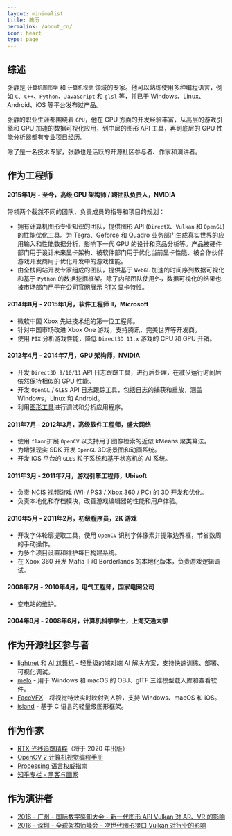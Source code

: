 ```yaml
---
layout: minimalist
title: 简历
permalink: /about_cn/
icon: heart
type: page
---
```


## 综述

张静是 `计算机图形学` 和 `计算机视觉` 领域的专家。他可以熟练使用多种编程语言，例如 `C`、`C++`、`Python`、`JavaScript` 和 `glsl` 等，并已于 Windows、Linux、Android、iOS 等平台发布过产品。

张静的职业生涯都围绕着 `GPU`，他在 GPU 方面的开发经验丰富，从高层的游戏引擎和 GPU 加速的数据可视化应用，到中层的图形 API 工具，再到底层的 GPU 性能分析器都有专业项目经历。

除了是一名技术专家，张静也是活跃的开源社区参与者、作家和演讲者。

## 作为工程师

#### 2015年1月 - 至今，高级 GPU 架构师 / 跨团队负责人，NVIDIA

带领两个截然不同的团队，负责成员的指导和项目的规划：

- 拥有计算机图形专业知识的团队，提供图形 API (`DirectX`、`Vulkan` 和 `OpenGL`) 的性能优化工具。为 Tegra、Geforce 和 Quadro 业务部门生成真实世界的应用输入和性能数据分析，影响下一代 GPU 的设计和竞品分析等。产品被硬件部门用于设计未来显卡架构、被软件部门用于优化当前显卡性能、被合作伙伴游戏开发商用于优化开发中的游戏性能。
- 由全栈网站开发专家组成的团队，提供基于 `WebGL` 加速的时间序列数据可视化和基于 `Python` 的数据挖掘框架。除了内部团队使用外，数据可视化的结果也被市场部门用于在[公司官网展示 RTX 显卡特性](https://www.nvidia.com/content/dam/en-zz/Solutions/geforce/news/geforce-rtx-gtx-dxr/geforce-rtx-gtx-dxr-one-metro-exodus-frame.png)。

#### 2014年8月 - 2015年1月，软件工程师 II，Microsoft

- 微软中国 Xbox 先进技术组的第一位工程师。
- 针对中国市场改进 Xbox One 游戏，支持腾讯、完美世界等开发商。
- 使用 `PIX` 分析游戏性能，降低 `Direct3D 11.x` 游戏的 CPU 和 GPU 开销。

#### 2012年4月 - 2014年7月，GPU 架构师，NVIDIA

- 开发 `Direct3D 9/10/11` API 日志跟踪工具，进行后处理，在减少运行时间后依然保持相似的 GPU 性能。
- 开发 `OpenGL` / `GLES` API 日志跟踪工具，包括日志的捕获和重放，涵盖 Windows，Linux 和 Android。
- 利用[图形工具](https://www.vinjn.com/2013/07/07/graphics-debugging-tools-overview/)进行调试和分析应用程序。

#### 2011年7月 -  2012年3月，高级软件工程师，盛大网络

- 使用 `flann`扩展 `OpenCV` 以支持用于图像检索的近似 kMeans 聚类算法。
- 为增强现实 SDK 开发 `OpenGL` 3D场景图和动画系统。
- 开发 iOS 平台的 `GLES` 粒子系统和基于状态机的 AI 系统。

#### 2011年3月 - 2011年7月，游戏引擎工程师，Ubisoft

- 负责 [NCIS 视频游戏](http://www.mobygames.com/developer/sheet/view/by_genre/developerId,532850/) (WII / PS3 / Xbox 360 / PC) 的 3D 开发和优化。
- 负责本地化和存档模块，改善游戏编辑器的性能和用户体验。

#### 2010年5月 - 2011年2月，初级程序员，2K 游戏

- 开发字体轮廓提取工具，使用 `OpenCV` 识别字体像素并提取边界框，节省数周的手动操作。
- 为多个项目设置和维护每日构建系统。
- 在 Xbox 360 开发 Mafia II 和 Borderlands 的本地化版本，负责游戏逻辑调试。

#### 2008年7月 - 2010年4月，电气工程师，国家电网公司

- 变电站的维护。

#### 2004年9月 - 2008年6月，计算机科学学士，上海交通大学

## 作为开源社区参与者

-  [lightnet](https://github.com/jing-vision/lightnet) 和 [AI 尬舞机](https://github.com/jing-interactive/DancingGaga)  - 轻量级的端对端 AI 解决方案，支持快速训练、部署、可视化调试。
-  [melo](https://github.com/jing-interactive/melo)  - 用于 Windows 和 macOS 的 OBJ、glTF 三维模型载入库和查看软件。
-  [FaceVFX](https://github.com/jing-interactive/FaceVFX)  - 将视觉特效实时映射到人脸，支持 Windows、macOS 和 iOS。
-  [island](https://github.com/island-org/island)  -  基于 C 语言的轻量级图形框架。

## 作为作家

- [RTX 光线追踪精粹](http://www.vinjn.com/2019/04/23/ray-tracing-gems-cn-20190423/)（将于 2020 年出版）
- [OpenCV 2 计算机视觉编程手册](http://www.amazon.cn/OpenCV2%E8%AE%A1%E7%AE%97%E6%9C%BA%E8%A7%86%E8%A7%89%E7%BC%96%E7%A8%8B%E6%89%8B%E5%86%8C-Robert-Laganiere%E8%91%97-%E5%BC%A0%E9%9D%99/dp/B00DO9TC6C/)
- [Processing 语言权威指南](http://www.amazon.cn/Processing%E8%AF%AD%E8%A8%80%E6%9D%83%E5%A8%81%E6%8C%87%E5%8D%97-%E7%91%9E%E6%96%AF/dp/B00FEMKN7Y/)
- [知乎专栏 - 黑客与画家](https://zhuanlan.zhihu.com/hacker-and-painter)

## 作为演讲者

-  [2016  - 广州 - 国际数字感知大会 - 新一代图形 API Vulkan 对 AR、VR 的影响](http://www.vinjn.com/slides/arvr-api-talk/index.html#/) 
-  [2016  - 深圳 - 全球架构师峰会 - 次世代图形接口 Vulkan 对行业的影响](http://www.vinjn.com/slides/vulkan-arch-summit/index.html#/) 